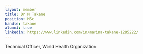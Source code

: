 ```yaml
---
layout: member
title: Dr M Takane
position: MSc
handle: takane
alumni: true
linkedin: https://www.linkedin.com/in/marina-takane-1285222/
---
```


Technical Officer, World Health Organization